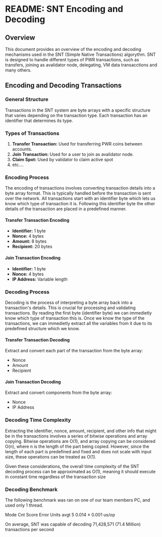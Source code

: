 # README: SNT Encoding and Decoding

## Overview

This document provides an overview of the encoding and decoding mechanisms used in the SNT (Simple Native Transactions) algorythm. SNT is designed to handle different types of PWR transactions, such as transfers, joining as avalidator node, delegating, VM data transacctions and many others.

## Encoding and Decoding Transactions

### General Structure

Transactions in the SNT system are byte arrays with a specific structure that varies depending on the transaction type. Each transaction has an identifier that determines its type.

### **Types of Transactions**

1. **Transfer Transaction:** Used for transferring PWR coins between accounts.
2. **Join Transaction:** Used for a user to join as avalidator node.
3. **Claim Spot:** Used by validator to claim active spot
4. etc....

### **Encoding Process**

The encoding of transactions involves converting transaction details into a byte array format. This is typically handled before the transaction is sent over the network.
All transactions start with an identifier byte which lets us know which type of transaction it is.
Following this identifier byte the other details of the transaction are placed in a predefined manner.

#### Transfer Transaction Encoding
- **Identifier:** 1 byte
- **Nonce:** 4 bytes
- **Amount:** 8 bytes
- **Recipient:** 20 bytes

#### Join Transaction Encoding
- **Identifier:** 1 byte
- **Nonce:** 4 bytes
- **IP Address:** Variable length

### **Decoding Process**

Decoding is the process of interpreting a byte array back into a transaction's details. This is crucial for processing and validating transactions.
By reading the first byte (identifier byte) we can immedietly know which type of transaction this is.
Once we know the type of the transactions, we can immedietly extract all the variables from it due to its predefined structure which we know.

#### Transfer Transaction Decoding
Extract and convert each part of the transaction from the byte array:
   - Nonce
   - Amount
   - Recipient

#### Join Transaction Decoding
Extract and convert components from the byte array:
   - Nonce
   - IP Address

### **Decoding Time Complexity**

Extracting the identifier, nonce, amount, recipient, and other info that might be in the transactions involves a series of bitwise operations and array copying. Bitwise operations are O(1), and array copying can be considered O(n), where n is the length of the part being copied. However, since the length of each part is predefined and fixed and does not scale with input size, these operations can be treated as O(1).

Given these considerations, the overall time complexity of the SNT decoding process can be approximated as O(1), meaning it should execute in constant time regardless of the transaction size

### **Decoding Benchmark**

The following benchmark was ran on one of our team members PC, and used only 1 thread.

 Mode  Cnt  Score     Error  Units
 avgt   5   0.014  ±  0.001  us/op

On average, SNT was capable of decoding 71,428,571 (71.4 Million) transactions per second
